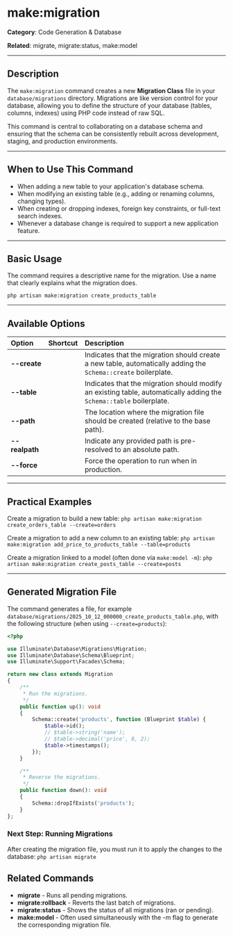 # make:migration

**Category**: Code Generation & Database

**Related**: migrate, migrate:status, make:model

---

## Description

The `make:migration` command creates a new **Migration Class** file in your `database/migrations` directory. Migrations are like version control for your database, allowing you to define the structure of your database (tables, columns, indexes) using PHP code instead of raw SQL.

This command is central to collaborating on a database schema and ensuring that the schema can be consistently rebuilt across development, staging, and production environments.

---

## When to Use This Command

- When adding a new table to your application's database schema.
- When modifying an existing table (e.g., adding or renaming columns, changing types).
- When creating or dropping indexes, foreign key constraints, or full-text search indexes.
- Whenever a database change is required to support a new application feature.

---

## Basic Usage

The command requires a descriptive name for the migration. Use a name that clearly explains what the migration does.

`php artisan make:migration create_products_table`

---

## Available Options

| Option | Shortcut | Description |
| :--- | :--- | :--- |
| **--create** | | Indicates that the migration should create a new table, automatically adding the `Schema::create` boilerplate. |
| **--table** | | Indicates that the migration should modify an existing table, automatically adding the `Schema::table` boilerplate. |
| **--path** | | The location where the migration file should be created (relative to the base path). |
| **--realpath** | | Indicate any provided path is pre-resolved to an absolute path. |
| **--force** | | Force the operation to run when in production. |

---

## Practical Examples

Create a migration to build a new table:
`php artisan make:migration create_orders_table --create=orders`

Create a migration to add a new column to an existing table:
`php artisan make:migration add_price_to_products_table --table=products`

Create a migration linked to a model (often done via `make:model -m`):
`php artisan make:migration create_posts_table --create=posts`

---

## Generated Migration File

The command generates a file, for example `database/migrations/2025_10_12_000000_create_products_table.php`, with the following structure (when using `--create=products`):

```php
<?php

use Illuminate\Database\Migrations\Migration;
use Illuminate\Database\Schema\Blueprint;
use Illuminate\Support\Facades\Schema;

return new class extends Migration
{
    /**
     * Run the migrations.
     */
    public function up(): void
    {
        Schema::create('products', function (Blueprint $table) {
            $table->id();
            // $table->string('name'); 
            // $table->decimal('price', 8, 2); 
            $table->timestamps();
        });
    }

    /**
     * Reverse the migrations.
     */
    public function down(): void
    {
        Schema::dropIfExists('products');
    }
};
```
### Next Step: Running Migrations

After creating the migration file, you must run it to apply the changes to the database:
`php artisan migrate`

## Related Commands

* **migrate** - Runs all pending migrations.
* **migrate:rollback** - Reverts the last batch of migrations.
* **migrate:status** - Shows the status of all migrations (ran or pending).
* **make:model** - Often used simultaneously with the -m flag to generate the corresponding migration file.
